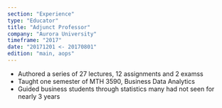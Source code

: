 ```yaml
---
section: "Experience"
type: "Educator"
title: "Adjunct Professor"
company: "Aurora University"
timeframe: "2017"
date: "20171201 <- 20170801"
edition: "main, aops"
---
```

- Authored a series of 27 lectures, 12 assignments and 2 examss
- Taught one semester of MTH 3590, Business Data Analytics
- Guided business students through statistics many had not seen for nearly 3 years